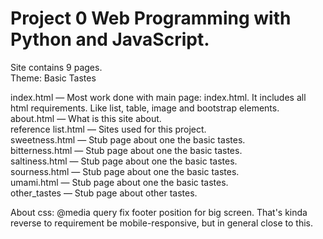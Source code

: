 ﻿# Project 0 Web Programming with Python and JavaScript.


Site contains 9 pages.  
Theme: Basic Tastes  

index.html — Most work done with main page: index.html. It includes all html requirements. Like list, table, image and bootstrap elements.  
about.html — What is this site about.  
reference list.html — Sites used for this project.  
sweetness.html — Stub page about one the basic tastes.  
bitterness.html — Stub page about one the basic tastes.  
saltiness.html — Stub page about one the basic tastes.  
sourness.html — Stub page about one the basic tastes.  
umami.html — Stub page about one the basic tastes.  
other_tastes — Stub page about other tastes.  

About css: @media query fix footer position for big screen. That's kinda reverse to requirement be mobile-responsive, but in general close to this.  